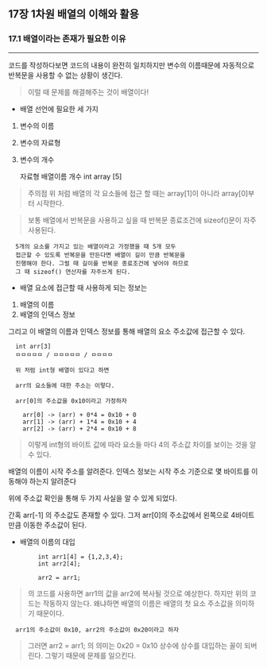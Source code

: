 ## 17장 1차원 배열의 이해와 활용

### 17.1 배열이라는 존재가 필요한 이유
---

코드를 작성하다보면 코드의 내용이 완전히 일치하지만 변수의 이름때문에
자동적으로 반복문을 사용할 수 없는 상황이 생긴다.
>이럴 때 문제를 해결해주는 것이 배열이다!

* 배열 선언에 필요한 세 가지

1. 변수의 이름
2. 변수의 자료형
3. 변수의 개수

      자료형 배열이름 개수
       int   array   [5]

> 주의점 위 처럼 배열의 각 요소들에 접근 할 때는 array[1]이 아니라 array[0]부터 시작한다.

> 보통 배열에서 반복문을 사용하고 싶을 때 반복문 종료조건에 sizeof()문이 자주 사용된다.

      5개의 요소를 가지고 있는 배열이라고 가정했을 때 5개 모두
      접근할 수 있도록 반복문을 만든다면 배열이 길이 만큼 반복문을
      진행해야 한다. 그럴 때 길이를 반복문 종료조건에 넣어야 하므로
      그 때 sizeof() 연산자를 자주쓰게 된다.

* 배열 요소에 접근할 때 사용하게 되는 정보는

1. 배열의 이름
2. 배열의 인덱스 정보

그리고 이 배열의 이름과 인덱스 정보를 통해 배열의 요소 주소값에 접근할 수 있다.

      int arr[3]
      ㅁㅁㅁㅁㅁ / ㅁㅁㅁㅁㅁ / ㅁㅁㅁㅁ

      위 처럼 int형 배열이 있다고 하면

      arr의 요소들에 대한 주소는 이렇다.

      arr[0]의 주소값을 0x10이라고 가정하자  

        arr[0] -> (arr) + 0*4 = 0x10 + 0
        arr[1] -> (arr) + 1*4 = 0x10 + 4
        arr[2] -> (arr) + 2*4 = 0x10 + 8

> 이렇게 int형의 바이트 값에 따라 요소들 마다 4의 주소값 차이를 보이는 것을 알 수 있다.

배열의 이름이 시작 주소를 알려준다. 인덱스 정보는 시작 주소 기준으로 몇 바이트를 이동해야 하는지 알려준다

위에 주소값 확인을 통해 두 가지 사실을 알 수 있게 되었다.

간혹  arr[-1] 의 주소값도 존재할 수 있다.
그저 arr[0]의 주소값에서 왼쪽으로 4바이트만큼 이동한 주소값이 된다.

* 배열의 이름의 대입

           int arr1[4] = {1,2,3,4};
           int arr2[4];

           arr2 = arr1;

> 의 코드를 사용하면 arr1의 값을 arr2에 복사될 것으로 예상한다. 하지만 위의 코드는 작동하지 않는다. 왜냐하면 배열의 이름은 배열의 첫 요소 주소값을 의미하기 때문이다.

      arr1의 주소값이 0x10, arr2의 주소값이 0x20이라고 하자

> 그러면 arr2 = arr1; 의 의미는 0x20 = 0x10 상수에 상수를 대입하는 꼴이 되버린다. 그렇기 때문에 문제를 일으킨다.
